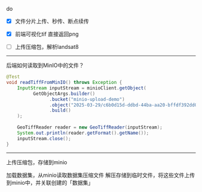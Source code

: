 do
- [x] 文件分片上传、秒传、断点续传
- [x] 前端可视化tif 直接返回png
- [ ] 上传压缩包，解析landsat8


---
后端如何读取到MinIO中的文件？
```java
@Test  
void readTiffFromMinIO() throws Exception {  
    InputStream inputStream = minioClient.getObject(  
          GetObjectArgs.builder()  
                .bucket("minio-upload-demo")  
                .object("2025-03-29/c6b0d15d-ddbd-44ba-aa20-bffdf392dd01.TIF")  
                .build()  
    );  
  
    GeoTiffReader reader = new GeoTiffReader(inputStream);  
    System.out.println(reader.getFormat().getName());  
    inputStream.close();  
}
```

---

上传压缩包，存储到minio

加载数据集，从minio读取数据集压缩文件
解压存储到临时文件，将这些文件上传到minio中，并关联创建的「数据集」


